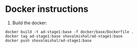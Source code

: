 # Docker instructions
1. Build the docker:
```shell
docker build -t ad-stage1:base -f docker/base/Dockerfile .
docker tag ad-stage1:base shovalmishal/ad-stage1:base
docker push shovalmishal/ad-stage1:base
```

